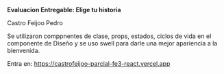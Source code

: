 **Evaluacion Entregable: Elige tu historia** 

Castro Feijoo Pedro


Se utilizaron comppnentes de clase, props, estados,  ciclos de vida en el componente de Diseño y se uso swell para darle una mejor apariencia a la bienvenida.

Entra en:  https://castrofeijoo-parcial-fe3-react.vercel.app

